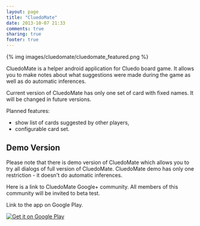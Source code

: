```yaml
---
layout: page
title: "CluedoMate"
date: 2013-10-07 21:33
comments: true
sharing: true
footer: true
---
```


{% img images/cluedomate/cluedomate_featured.png %}

CluedoMate is a helper android application for Cluedo board game. It allows you
to make notes about what suggestions were made during the game as well as do
automatic inferences.

Current version of CluedoMate has only one set of card with fixed names.
It will be changed in future versions.

Planned features:

* show list of cards suggested by other players,
* configurable card set.

## Demo Version

Please note that there is demo version of CluedoMate which allows you to try
all dialogs of full version of CluedoMate. CluedoMate demo has only one
restriction - it doesn't do automatic inferences.

Here is a link to CluedoMate Google+ community.
All members of this community will be invited to beta test.

<div class="g-community" data-width="302" data-href="https://plus.google.com/u/0/communities/105559549314886806007" data-layout="landscape"></div>

Link to the app on Google Play.

[<img alt="Get it on Google Play" src="https://developer.android.com/images/brand/en_generic_rgb_wo_45.png" />](https://play.google.com/store/apps/details?id=com.cluedomate)

<script type="text/javascript">
  (function() {
    var po = document.createElement('script'); po.type = 'text/javascript'; po.async = true;
    po.src = 'https://apis.google.com/js/plusone.js';
    var s = document.getElementsByTagName('script')[0]; s.parentNode.insertBefore(po, s);
  })();
</script>
